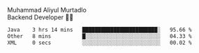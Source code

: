 Muhammad Aliyul Murtadlo
<br>
Backend Developer 👨‍💻
<br>
<!--START_SECTION:waka-->

```txt
Java    3 hrs 14 mins   ████████████████████████░   95.66 %
Other   8 mins          █░░░░░░░░░░░░░░░░░░░░░░░░   04.33 %
XML     0 secs          ░░░░░░░░░░░░░░░░░░░░░░░░░   00.02 %
```

<!--END_SECTION:waka-->

